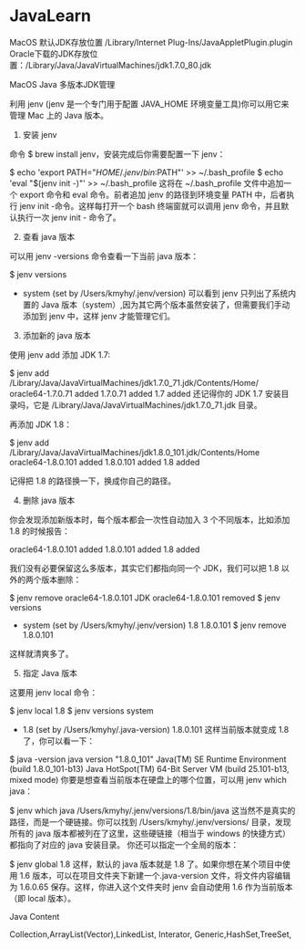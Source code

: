 # JavaLearn


MacOS 默认JDK存放位置 /Library/Internet Plug-Ins/JavaAppletPlugin.plugin
Oracle下载的JDK存放位置：/Library/Java/JavaVirtualMachines/jdk1.7.0_80.jdk

MacOS Java 多版本JDK管理

利用 jenv (jenv 是一个专门用于配置 JAVA_HOME 环境变量工具)你可以用它来管理 Mac 上的 Java 版本。

1. 安装 jenv

命令 $ brew install jenv，安装完成后你需要配置一下 jenv：

$ echo 'export PATH="$HOME/.jenv/bin:$PATH"' >> ~/.bash_profile
$ echo 'eval "$(jenv init -)"' >> ~/.bash_profile
这将在 ~/.bash_profile 文件中追加一个 export 命令和 eval 命令。前者追加 jenv 的路径到环境变量 PATH 中，后者执行 jenv init -命令。这样每打开一个 bash 终端窗就可以调用 jenv 命令，并且默认执行一次 jenv init - 命令了。

2. 查看 java 版本

可以用 jenv -versions 命令查看一下当前 java 版本：

$ jenv versions
* system (set by /Users/kmyhy/.jenv/version)
可以看到 jenv 只列出了系统内置的 Java 版本（system）,因为其它两个版本虽然安装了，但需要我们手动添加到 jenv 中，这样 jenv 才能管理它们。

3. 添加新的 java 版本

使用 jenv add 添加 JDK 1.7:

$ jenv add /Library/Java/JavaVirtualMachines/jdk1.7.0_71.jdk/Contents/Home/
oracle64-1.7.0.71 added
1.7.0.71 added
1.7 added
还记得你的 JDK 1.7 安装目录吗，它是 /Library/Java/JavaVirtualMachines/jdk1.7.0_71.jdk 目录。

再添加 JDK 1.8：

$ jenv add /Library/Java/JavaVirtualMachines/jdk1.8.0_101.jdk/Contents/Home
oracle64-1.8.0.101 added
1.8.0.101 added
1.8 added

记得把 1.8 的路径换一下，换成你自己的路径。

4. 删除 java 版本

你会发现添加新版本时，每个版本都会一次性自动加入 3 个不同版本，比如添加 1.8 的时候报告：

oracle64-1.8.0.101 added
1.8.0.101 added
1.8 added

我们没有必要保留这么多版本，其实它们都指向同一个 JDK，我们可以把 1.8 以外的两个版本删除：

$ jenv remove oracle64-1.8.0.101
JDK oracle64-1.8.0.101 removed
$ jenv versions
* system (set by /Users/kmyhy/.jenv/version)
1.8
1.8.0.101
$ jenv remove 1.8.0.101

这样就清爽多了。

5. 指定 Java 版本

这要用 jenv local 命令：

$ jenv local 1.8
$ jenv versions
system
* 1.8 (set by /Users/kmyhy/.java-version)
1.8.0.101
这样当前版本就变成 1.8 了，你可以看一下：

$ java -version
java version "1.8.0_101"
Java(TM) SE Runtime Environment (build 1.8.0_101-b13)
Java HotSpot(TM) 64-Bit Server VM (build 25.101-b13, mixed mode)
你要是想查看当前版本在硬盘上的哪个位置，可以用 jenv which java：

$ jenv which java
/Users/kmyhy/.jenv/versions/1.8/bin/java
这当然不是真实的路径，而是一个硬链接。你可以找到 /Users/kmyhy/.jenv/versions/ 目录，发现所有的 java 版本都被列在了这里，这些硬链接（相当于 windows 的快捷方式）都指向了对应的 java 安装目录。
你还可以指定一个全局的版本：

$ jenv global 1.8
这样，默认的 java 版本就是 1.8 了。如果你想在某个项目中使用 1.6 版本，可以在项目文件夹下新建一个.java-version 文件，将文件内容编辑为 1.6.0.65 保存。这样，你进入这个文件夹时 jenv 会自动使用 1.6 作为当前版本（即 local 版本）。

Java Content

Collection,ArrayList(Vector),LinkedList, Interator, Generic,HashSet,TreeSet,
